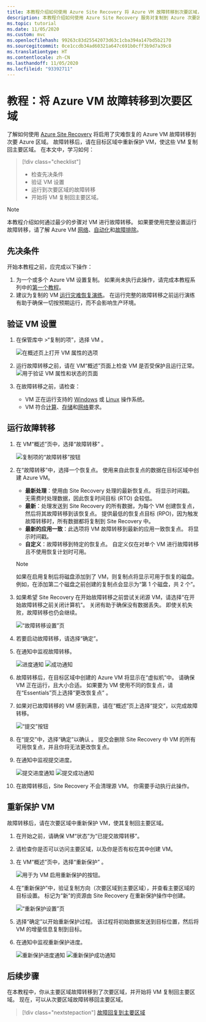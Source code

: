 ```yaml
---
title: 本教程介绍如何使用 Azure Site Recovery 将 Azure VM 故障转移到次要区域，以实现灾难恢复。
description: 本教程介绍如何使用 Azure Site Recovery 服务对复制到 Azure 次要区域的 Azure VM 进行故障转移和重新保护，以实现灾难恢复。
ms.topic: tutorial
ms.date: 11/05/2020
ms.custom: mvc
ms.openlocfilehash: 99263c83d25542073d63c1cba394a147bd5b2170
ms.sourcegitcommit: 0ce1ccdb34ad60321a647c691b0cff3b9d7a39c8
ms.translationtype: HT
ms.contentlocale: zh-CN
ms.lasthandoff: 11/05/2020
ms.locfileid: "93392711"
---
```

# <a name="tutorial-fail-over-azure-vms-to-a-secondary-region"></a>教程：将 Azure VM 故障转移到次要区域

了解如何使用 [Azure Site Recovery](site-recovery-overview.md) 将启用了灾难恢复的 Azure VM 故障转移到次要 Azure 区域。 故障转移后，请在目标区域中重新保护 VM，使这些 VM 复制回主要区域。 在本文中，学习如何：

> [!div class="checklist"]
> * 检查先决条件
> * 验证 VM 设置
> * 运行到次要区域的故障转移
> * 开始将 VM 复制回主要区域。


> [!NOTE]
> 本教程介绍如何通过最少的步骤对 VM 进行故障转移。 如果要使用完整设置运行故障转移，请了解 Azure VM [网络](azure-to-azure-about-networking.md)、[自动化](azure-to-azure-powershell.md)和[故障排除](azure-to-azure-troubleshoot-errors.md)。



## <a name="prerequisites"></a>先决条件

开始本教程之前，应完成以下操作：

1. 为一个或多个 Azure VM 设置复制。 如果尚未执行此操作，请完成本教程系列中的[第一个教程](azure-to-azure-tutorial-enable-replication.md)。
2. 建议为复制的 VM [运行灾难恢复演练](azure-to-azure-tutorial-dr-drill.md)。 在运行完整的故障转移之前运行演练有助于确保一切按预期运行，而不会影响生产环境。 


## <a name="verify-the-vm-settings"></a>验证 VM 设置

1. 在保管库中 >“复制的项”，选择 VM  。

    ![在概述页上打开 VM 属性的选项](./media/azure-to-azure-tutorial-failover-failback/vm-settings.png)

2. 运行故障转移之前，请在 VM“概述”页面上检查 VM 是否受保护且运行正常。
    ![用于验证 VM 属性和状态的页面](./media/azure-to-azure-tutorial-failover-failback/vm-state.png)

3. 在故障转移之前，请检查：
    - VM 正在运行支持的 [Windows](azure-to-azure-support-matrix.md#windows) 或 [Linux](azure-to-azure-support-matrix.md#replicated-machines---linux-file-systemguest-storage) 操作系统。
    - VM 符合[计算](azure-to-azure-support-matrix.md#replicated-machines---compute-settings)、[存储](azure-to-azure-support-matrix.md#replicated-machines---storage)和[网络](azure-to-azure-support-matrix.md#replicated-machines---networking)要求。

## <a name="run-a-failover"></a>运行故障转移


1. 在 VM“概述”页中，选择“故障转移” 。

    ![复制项的“故障转移”按钮](./media/azure-to-azure-tutorial-failover-failback/failover-button.png)

3. 在“故障转移”中，选择一个恢复点。 使用来自此恢复点的数据在目标区域中创建 Azure VM。
  
   - **最新处理**：使用由 Site Recovery 处理的最新恢复点。 将显示时间戳。 无需费时处理数据，因此恢复时间目标 (RTO) 会较低。
   -  **最新**：处理发送到 Site Recovery 的所有数据，为每个 VM 创建恢复点，然后将其故障转移到该恢复点。 提供最低的恢复点目标 (RPO)，因为触发故障转移时，所有数据都将复制到 Site Recovery 中。
   - **最新的应用一致**：此选项将 VM 故障转移到最新的应用一致恢复点。 将显示时间戳。
   - **自定义**：故障转移到特定的恢复点。 自定义仅在对单个 VM 进行故障转移且不使用恢复计划时可用。

    > [!NOTE]
    > 如果在启用复制后将磁盘添加到了 VM，则复制点将显示可用于恢复的磁盘。 例如，在添加第二个磁盘之前创建的复制点会显示为“第 1 个磁盘，共 2 个”。

4. 如果希望 Site Recovery 在开始故障转移之前尝试关闭源 VM，请选择“在开始故障转移之前关闭计算机”。 关闭有助于确保没有数据丢失。 即使关机失败，故障转移也仍会继续。 

    ![“故障转移设置”页](./media/azure-to-azure-tutorial-failover-failback/failover-settings.png)    

3. 若要启动故障转移，请选择“确定”。
4. 在通知中监视故障转移。

    ![进度通知](./media/azure-to-azure-tutorial-failover-failback/notification-failover-start.png) ![成功通知](./media/azure-to-azure-tutorial-failover-failback/notification-failover-finish.png)     

5. 故障转移后，在目标区域中创建的 Azure VM 将显示在“虚拟机”中。 请确保 VM 正在运行，且大小合适。 如果要为 VM 使用不同的恢复点，请在“Essentials”页上选择“更改恢复点” 。
6. 如果对已故障转移的 VM 感到满意，请在“概述”页上选择“提交”，以完成故障转移。

    ![“提交”按钮](./media/azure-to-azure-tutorial-failover-failback/commit-button.png) 

7. 在“提交”中，选择“确定”以确认 。 提交会删除 Site Recovery 中 VM 的所有可用恢复点，并且你将无法更改恢复点。

8. 在通知中监视提交进度。

    ![提交进度通知](./media/azure-to-azure-tutorial-failover-failback/notification-commit-start.png) ![提交成功通知](./media/azure-to-azure-tutorial-failover-failback/notification-commit-finish.png)    

9. 在故障转移后，Site Recovery 不会清理源 VM。 你需要手动执行此操作。


## <a name="reprotect-the-vm"></a>重新保护 VM

故障转移后，请在次要区域中重新保护 VM，使其复制回主要区域。 

1. 在开始之前，请确保 VM“状态”为“已提交故障转移”。
2. 请检查你是否可以访问主要区域，以及你是否有权在其中创建 VM。
3. 在 VM“概述”页中，选择“重新保护” 。

   ![用于为 VM 启用重新保护的按钮。](./media/azure-to-azure-tutorial-failover-failback/reprotect-button.png)

4. 在“重新保护”中，验证复制方向（次要区域到主要区域），并查看主要区域的目标设置。 标记为“新”的资源由 Site Recovery 在重新保护操作中创建。

     ![“重新保护设置”页](./media/azure-to-azure-tutorial-failover-failback/reprotect.png)

6. 选择“确定”以开始重新保护过程。 该过程将初始数据发送到目标位置，然后将 VM 的增量信息复制到目标。
7. 在通知中监视重新保护进度。 

    ![重新保护进度通知](./media/azure-to-azure-tutorial-failover-failback/notification-reprotect-start.png) ![重新保护成功通知](./media/azure-to-azure-tutorial-failover-failback/notification-reprotect-finish.png)
    

## <a name="next-steps"></a>后续步骤

在本教程中，你从主要区域故障转移到了次要区域，并开始将 VM 复制回主要区域。 现在，可以从次要区域故障转移回主要区域。

> [!div class="nextstepaction"]
> [故障回复到主要区域](azure-to-azure-tutorial-failback.md)
